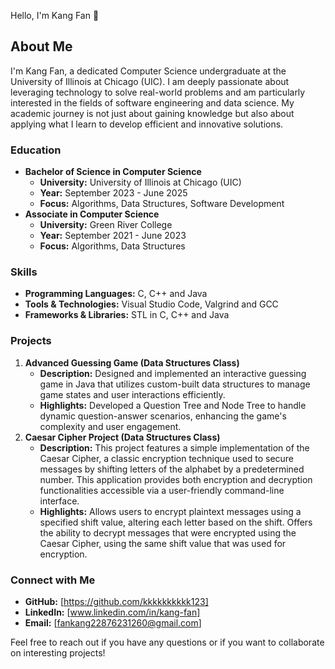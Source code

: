  Hello, I'm Kang Fan 👋

## About Me

I'm Kang Fan, a dedicated Computer Science undergraduate at the University of Illinois at Chicago (UIC). I am deeply passionate about leveraging technology to solve real-world problems and am particularly interested in the fields of software engineering and data science. My academic journey is not just about gaining knowledge but also about applying what I learn to develop efficient and innovative solutions.

### Education

- **Bachelor of Science in Computer Science**
  - **University:** University of Illinois at Chicago (UIC)
  - **Year:** September 2023 - June 2025
  - **Focus:** Algorithms, Data Structures, Software Development
- **Associate in Computer Science**
  - **University:** Green River College
  - **Year:** September 2021 - June 2023
  - **Focus:** Algorithms, Data Structures

### Skills

- **Programming Languages:** C, C++ and Java
- **Tools & Technologies:** Visual Studio Code, Valgrind and GCC
- **Frameworks & Libraries:** STL in C, C++ and Java

### Projects

1. **Advanced Guessing Game (Data Structures Class)**
   - **Description:** Designed and implemented an interactive guessing game in Java that utilizes custom-built data structures to manage game states and user interactions efficiently.
   - **Highlights:** Developed a Question Tree and Node Tree to handle dynamic question-answer scenarios, enhancing the game's complexity and user engagement.
2. **Caesar Cipher Project (Data Structures Class)**
   - **Description:** This project features a simple implementation of the Caesar Cipher, a classic encryption technique used to secure messages by shifting letters of the alphabet by a predetermined number. This application provides both encryption and decryption functionalities accessible via a user-friendly command-line interface.
   - **Highlights:** Allows users to encrypt plaintext messages using a specified shift value, altering each letter based on the shift. Offers the ability to decrypt messages that were encrypted using the Caesar Cipher, using the same shift value that was used for encryption.

### Connect with Me

- **GitHub:** [https://github.com/kkkkkkkkkk123]
- **LinkedIn:** [www.linkedin.com/in/kang-fan]
- **Email:** [fankang22876231260@gmail.com]

Feel free to reach out if you have any questions or if you want to collaborate on interesting projects!
<!--
**kkkkkkkkkk123/kkkkkkkkkk123** is a ✨ _special_ ✨ repository because its `README.md` (this file) appears on your GitHub profile.

Here are some ideas to get you started:

- 🔭 I’m currently working on ...
- 🌱 I’m currently learning ...
- 👯 I’m looking to collaborate on ...
- 🤔 I’m looking for help with ...
- 💬 Ask me about ...
- 📫 How to reach me: ...
- 😄 Pronouns: ...
- ⚡ Fun fact: ...
-->
